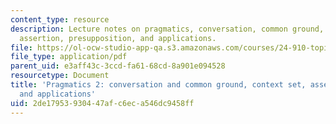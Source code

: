 ```yaml
---
content_type: resource
description: Lecture notes on pragmatics, conversation, common ground, context set,
  assertion, presupposition, and applications.
file: https://ol-ocw-studio-app-qa.s3.amazonaws.com/courses/24-910-topics-in-linguistic-theory-propositional-attitudes-spring-2009/2de17953930447afc6eca546dc9458ff_MIT24_910s09_lec09.pdf
file_type: application/pdf
parent_uid: e3aff43c-3ccd-fa61-68cd-8a901e094528
resourcetype: Document
title: 'Pragmatics 2: conversation and common ground, context set, assertion, presupposition,
  and applications'
uid: 2de17953-9304-47af-c6ec-a546dc9458ff
---
```

